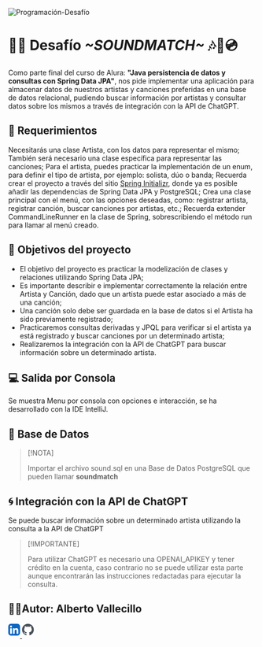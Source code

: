 
![Programación-Desafío](https://github.com/genesysR-dev/2066-desafio-persistiendo-datos-artistas-canciones/assets/91544872/6675312c-06e9-4a44-a869-683c332dcd71)

# 🔎🎹 Desafío ***~SOUNDMATCH~*** 🎶🎵💿
Como parte final del curso de Alura: **"Java persistencia de datos y consultas con Spring Data JPA"**, nos pide implementar una aplicación para almacenar datos de nuestros artistas y canciones preferidas en una base de datos relacional, pudiendo buscar información por artistas y consultar datos sobre los mismos a través de integración con la API de ChatGPT.


## 📑 Requerimientos
Necesitarás una clase Artista, con los datos para representar el mismo;
También será necesario una clase específica para representar las canciones;
Para el artista, puedes practicar la implementación de un enum, para definir el tipo de artista, por ejemplo: solista, dúo o banda;
Recuerda crear el proyecto a través del sitio [Spring Initializr](https://start.spring.io/), donde ya es posible añadir las dependencias de Spring Data JPA y PostgreSQL;
Crea una clase principal con el menú, con las opciones deseadas, como: registrar artista, registrar canción, buscar canciones por artistas, etc.;
Recuerda extender CommandLineRunner en la clase de Spring, sobrescribiendo el método run para llamar al menú creado.

## 🔨 Objetivos del proyecto

- El objetivo del proyecto es practicar la modelización de clases y relaciones utilizando Spring Data JPA;
- Es importante describir e implementar correctamente la relación entre Artista y Canción, dado que un artista puede estar asociado a más de una canción;
- Una canción solo debe ser guardada en la base de datos si el Artista ha sido previamente registrado;
- Practicaremos consultas derivadas y JPQL para verificar si el artista ya está registrado y buscar canciones por un determinado artista;
- Realizaremos la integración con la API de ChatGPT para buscar información sobre un determinado artista.

## 💻 Salida por Consola
Se muestra Menu por consola con opciones e interacción, se ha desarrollado con la IDE IntelliJ.

## 📅 Base de Datos
>[!NOTA]
>
>Importar el archivo sound.sql en una Base de Datos PostgreSQL que pueden llamar **soundmatch**

## 🌀 Integración con la API de ChatGPT
Se puede buscar información sobre un determinado artista utilizando la consulta a la API de ChatGPT
>[!IMPORTANTE]
>
>Para utilizar ChatGPT es necesario una OPENAI_APIKEY y tener crédito en la cuenta, caso contrario no se puede utilizar esta parte aunque encontrarán las instrucciones redactadas para ejecutar la consulta.



## 👨‍💻Autor: Alberto Vallecillo
<a href="https://linkedin.com/in/alberto-vallecillo" target="_blank">
<img src="/linkedin.svg" alt=linkedin style="margin-bottom: 5px;" />
</a><a href="https://github.com/Alb3rtoGitHub" target="_blank">
<img src="/github.svg" alt=github style="margin-bottom: 5px;" />
</a>



